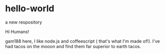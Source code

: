 # hello-world
a new respository

Hi Humans!

gam188 here, I like node.js and coffeescript ( that's what I'm made of!).
I've had tacos on the mooon and find them far superior to earth tacos.
